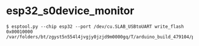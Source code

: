 # esp32_s0device_monitor #



```
$ esptool.py --chip esp32 --port /dev/cu.SLAB_USBtoUART write_flash 0x00010000 /var/folders/bt/zgyst5n554l4jvgjy0jzjd9m0000gq/T/arduino_build_479104/poc_esp32_pir_with_interrupt.ino.bin
```
